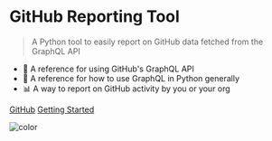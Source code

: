 # GitHub Reporting Tool
> A Python tool to easily report on GitHub data fetched from the GraphQL API

- 📡 A reference for using GitHub's GraphQL API
- 🐍 A reference for how to use GraphQL in Python generally
- 📊 A way to report on GitHub activity by you or your org

[GitHub](https://github.com/MichaelCurrin/github-reporting-py/)
[Getting Started](#github-reporting-tool-docs)

![color](#eeefef)
